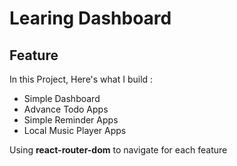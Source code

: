 # Learing Dashboard

## Feature
In this Project, Here's what I build :

- Simple Dashboard
- Advance Todo Apps
- Simple Reminder Apps
- Local Music Player Apps

Using **react-router-dom** to navigate for each feature
